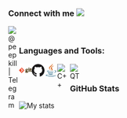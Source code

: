 


### Connect with me <img src="https://media.giphy.com/media/VgCDAzcKvsR6OM0uWg/giphy.gif" width="50">

[<img align="left" alt="@peepkill | Telegram" width="22px" src="https://c7.hotpng.com/preview/968/321/102/telegram-computer-icons-apple-icon-image-format-telegram-icon-enkel-iconset-froyoshark.jpg" />][telegram]

<br/>

### Languages and Tools:


<img align="left" alt="Git" width="26px" src="https://raw.githubusercontent.com/github/explore/80688e429a7d4ef2fca1e82350fe8e3517d3494d/topics/git/git.png" />
<img align="left" alt="GitHub" width="26px" src="https://raw.githubusercontent.com/github/explore/78df643247d429f6cc873026c0622819ad797942/topics/github/github.png" />
<img align="left" alt="Java" width="26px" src="https://raw.githubusercontent.com/github/explore/80688e429a7d4ef2fca1e82350fe8e3517d3494d/topics/java/java.png" />
<img align="left" alt="C++" width="26px" src="https://upload.wikimedia.org/wikipedia/commons/thumb/1/18/ISO_C%2B%2B_Logo.svg/306px-ISO_C%2B%2B_Logo.svg.png" />
<img align="left" alt="QT" width="26px" src="http://www.icons101.com/icons/48/Flatwoken_by_Alessandro_Roncone/128/qt.png" />

<br/>

### GitHub Stats

![My stats](https://github-readme-stats.vercel.app/api?username=shdxw&show_icons=true&count_private=true)

[telegram]: https://t.me/peepkill
